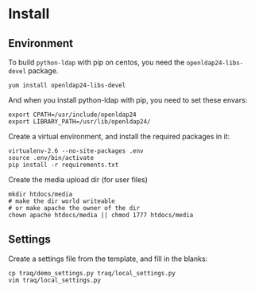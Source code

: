 # Install
## Environment

To build `python-ldap` with pip on centos, you need the `openldap24-libs-devel` package.

    yum install openldap24-libs-devel

And when you install python-ldap with pip, you need to set these envars:
    
    export CPATH=/usr/include/openldap24
    export LIBRARY_PATH=/usr/lib/openldap24/

Create a virtual environment, and install the required packages in it:

    virtualenv-2.6 --no-site-packages .env
    source .env/bin/activate
    pip install -r requirements.txt

Create the media upload dir (for user files)
    
    mkdir htdocs/media
    # make the dir world writeable
    # or make apache the owner of the dir
    chown apache htdocs/media || chmod 1777 htdocs/media

## Settings
Create a settings file from the template, and fill in the blanks:

    cp traq/demo_settings.py traq/local_settings.py
    vim traq/local_settings.py
